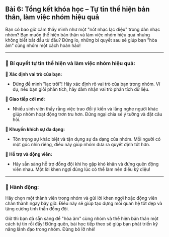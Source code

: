 ## Bài 6: Tổng kết khóa học – Tự tin thể hiện bản thân, làm việc nhóm hiệu quả

Bạn có bao giờ cảm thấy mình như một "nốt nhạc lạc điệu" trong dàn nhạc nhóm? Bạn muốn thể hiện bản thân và làm việc nhóm hiệu quả nhưng không biết bắt đầu từ đâu? Đừng lo, những bí quyết sau sẽ giúp bạn "hòa âm" cùng nhóm một cách hoàn hảo!

---

### 📌 Bí quyết tự tin thể hiện và làm việc nhóm hiệu quả:

**🔹 Xác định vai trò của bạn:**
- Đừng để mình "lạc trôi"! Hãy xác định rõ vai trò của bạn trong nhóm. Ví dụ, nếu bạn giỏi phân tích, hãy đảm nhận vai trò phân tích dữ liệu.

**🔹 Giao tiếp cởi mở:**
- Nhiều sinh viên thấy rằng việc trao đổi ý kiến và lắng nghe người khác giúp nhóm hoạt động trơn tru hơn. Đừng ngại chia sẻ ý tưởng và đặt câu hỏi.

**🔹 Khuyến khích sự đa dạng:**
- Tôn trọng sự khác biệt và tận dụng sự đa dạng của nhóm. Mỗi người có một góc nhìn riêng, điều này giúp nhóm đưa ra quyết định tốt hơn.

**🔹 Hỗ trợ và động viên:**
- Hãy sẵn sàng hỗ trợ đồng đội khi họ gặp khó khăn và đừng quên động viên nhau. Một lời khen ngợi đúng lúc có thể làm nên điều kỳ diệu!

---

### 🚀 Hành động:

Hãy chọn một thành viên trong nhóm và gửi lời khen ngợi hoặc động viên chân thành ngay bây giờ. Điều này sẽ giúp tạo dựng mối quan hệ tốt đẹp và tăng cường tinh thần đồng đội.

Giờ thì bạn đã sẵn sàng để "hòa âm" cùng nhóm và thể hiện bản thân một cách tự tin rồi đấy! Đừng quên, bài học tiếp theo sẽ giúp bạn phát triển kỹ năng lãnh đạo trong nhóm. Đừng bỏ lỡ nhé!